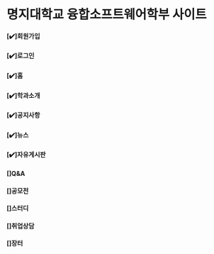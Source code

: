 명지대학교 융합소프트웨어학부 사이트
=======================================

#### [✔️]회원가입
#### [✔️]로그인
#### [✔️]홈
#### [✔️]학과소개
#### [✔️]공지사항
#### [✔️]뉴스
#### [✔️]자유게시판
#### []Q&A
#### []공모전
#### []스터디
#### []취업상담
#### []장터

